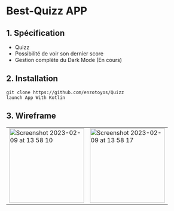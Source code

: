 # Best-Quizz APP

## 1. Spécification

- Quizz
- Possibilité de voir son dernier score
- Gestion complète du Dark Mode (En cours)

## 2. Installation

```
git clone https://github.com/enzotoyos/Quizz
launch App With Kotlin
```

## 3. Wireframe

<table>
<tr>
  <td><img width="200" alt="Screenshot 2023-02-09 at 13 58 10" src="https://user-images.githubusercontent.com/71874844/217830346-5eae1c70-8bf8-4b17-a2ec-df3b0dfbdcc6.png"></td>
  <td><img width="200" alt="Screenshot 2023-02-09 at 13 58 17" src="https://user-images.githubusercontent.com/71874844/217830460-a4b9cb41-e72e-4c48-8371-896adb7d19d6.png">
</td>
  </tr>
</table>
